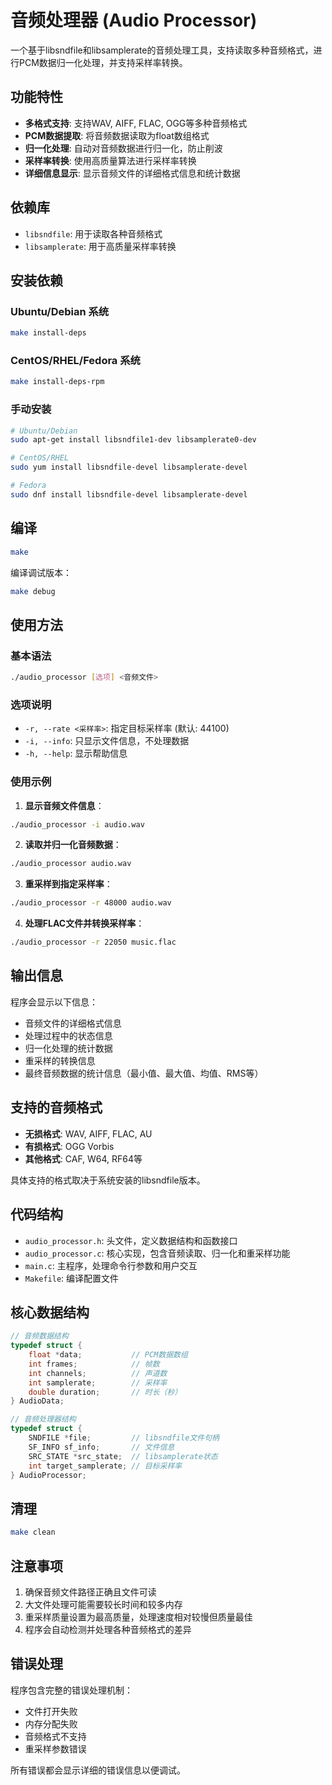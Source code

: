 # 音频处理器 (Audio Processor)

一个基于libsndfile和libsamplerate的音频处理工具，支持读取多种音频格式，进行PCM数据归一化处理，并支持采样率转换。

## 功能特性

- **多格式支持**: 支持WAV, AIFF, FLAC, OGG等多种音频格式
- **PCM数据提取**: 将音频数据读取为float数组格式
- **归一化处理**: 自动对音频数据进行归一化，防止削波
- **采样率转换**: 使用高质量算法进行采样率转换
- **详细信息显示**: 显示音频文件的详细格式信息和统计数据

## 依赖库

- `libsndfile`: 用于读取各种音频格式
- `libsamplerate`: 用于高质量采样率转换

## 安装依赖

### Ubuntu/Debian 系统
```bash
make install-deps
```

### CentOS/RHEL/Fedora 系统
```bash
make install-deps-rpm
```

### 手动安装
```bash
# Ubuntu/Debian
sudo apt-get install libsndfile1-dev libsamplerate0-dev

# CentOS/RHEL
sudo yum install libsndfile-devel libsamplerate-devel

# Fedora
sudo dnf install libsndfile-devel libsamplerate-devel
```

## 编译

```bash
make
```

编译调试版本：
```bash
make debug
```

## 使用方法

### 基本语法
```bash
./audio_processor [选项] <音频文件>
```

### 选项说明
- `-r, --rate <采样率>`: 指定目标采样率 (默认: 44100)
- `-i, --info`: 只显示文件信息，不处理数据
- `-h, --help`: 显示帮助信息

### 使用示例

1. **显示音频文件信息**：
```bash
./audio_processor -i audio.wav
```

2. **读取并归一化音频数据**：
```bash
./audio_processor audio.wav
```

3. **重采样到指定采样率**：
```bash
./audio_processor -r 48000 audio.wav
```

4. **处理FLAC文件并转换采样率**：
```bash
./audio_processor -r 22050 music.flac
```

## 输出信息

程序会显示以下信息：
- 音频文件的详细格式信息
- 处理过程中的状态信息
- 归一化处理的统计数据
- 重采样的转换信息
- 最终音频数据的统计信息（最小值、最大值、均值、RMS等）

## 支持的音频格式

- **无损格式**: WAV, AIFF, FLAC, AU
- **有损格式**: OGG Vorbis
- **其他格式**: CAF, W64, RF64等

具体支持的格式取决于系统安装的libsndfile版本。

## 代码结构

- `audio_processor.h`: 头文件，定义数据结构和函数接口
- `audio_processor.c`: 核心实现，包含音频读取、归一化和重采样功能
- `main.c`: 主程序，处理命令行参数和用户交互
- `Makefile`: 编译配置文件

## 核心数据结构

```c
// 音频数据结构
typedef struct {
    float *data;           // PCM数据数组
    int frames;            // 帧数
    int channels;          // 声道数
    int samplerate;        // 采样率
    double duration;       // 时长（秒）
} AudioData;

// 音频处理器结构
typedef struct {
    SNDFILE *file;         // libsndfile文件句柄
    SF_INFO sf_info;       // 文件信息
    SRC_STATE *src_state;  // libsamplerate状态
    int target_samplerate; // 目标采样率
} AudioProcessor;
```

## 清理

```bash
make clean
```

## 注意事项

1. 确保音频文件路径正确且文件可读
2. 大文件处理可能需要较长时间和较多内存
3. 重采样质量设置为最高质量，处理速度相对较慢但质量最佳
4. 程序会自动检测并处理各种音频格式的差异

## 错误处理

程序包含完整的错误处理机制：
- 文件打开失败
- 内存分配失败
- 音频格式不支持
- 重采样参数错误

所有错误都会显示详细的错误信息以便调试。
